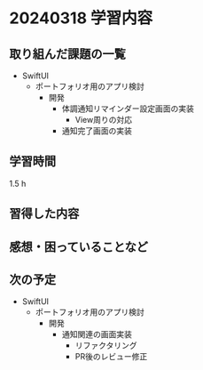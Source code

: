 # 20240318 学習内容

## 取り組んだ課題の一覧

- SwiftUI
  - ポートフォリオ用のアプリ検討
    - 開発
      - 体調通知リマインダー設定画面の実装
        - View周りの対応
      - 通知完了画面の実装

## 学習時間

1.5 h

## 習得した内容

## 感想・困っていることなど

## 次の予定

- SwiftUI
  - ポートフォリオ用のアプリ検討
    - 開発
      - 通知関連の画面実装
        - リファクタリング
        - PR後のレビュー修正
